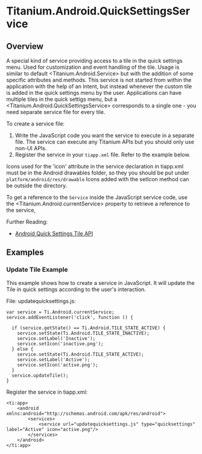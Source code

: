 # Titanium.Android.QuickSettingsService

<TypeHeader/>

## Overview

A special kind of service providing access to a tile in the quick settings menu. Used for customization
and event handling of the tile. Usage is similar to default <Titanium.Android.Service> but with the
addition of some specific attributes and methods. This service is not started from within the application
with the help of an Intent, but instead whenever the custom tile is added in the quick settings menu by the
user. Applications can have multiple tiles in the quick settigs menu, but a <Titanium.Android.QuickSettingsService>
corresponds to a single one - you need separate service file for every tile.

To create a service file:

  1. Write the JavaScript code you want the service to execute in a separate file.
     The service can execute any Titanium APIs but you should only use non-UI APIs.
  2. Register the service in your `tiapp.xml` file. Refer to the example below.

  Icons used for the 'icon' attribute in the service declaration in tiapp.xml must
  be in the Android drawables folder, so they you should be put under
  `platform/android/res/drawable`
  Icons added with the setIcon method can be outside the directory.

To get a reference to the `Service` inside the JavaScript service code, use the
<Titanium.Android.currentService> property to retrieve a reference to the service,

Further Reading:

  * [Android Quick Settings Tile API](https://developer.android.com/about/versions/nougat/android-7.0.html#tile_api)

## Examples

### Update Tile Example

This example shows how to create a service in JavaScript.
It will update the Tile in quick settings according to the
user's interaction.

File: updatequicksettings.js:

    var service = Ti.Android.currentService;
    service.addEventListener('click', function () {

      if (service.getState() == Ti.Android.TILE_STATE_ACTIVE) {
        service.setState(Ti.Android.TILE_STATE_INACTIVE);
        service.setLabel('Inactive');
        service.setIcon('inactive.png');
      } else {
        service.setState(Ti.Android.TILE_STATE_ACTIVE);
        service.setLabel('Active');
        service.setIcon('active.png');
      }
      service.updateTile();
    }

Register the service in tiapp.xml:

    <ti:app>
        <android xmlns:android="http://schemas.android.com/apk/res/android">
            <services>
                <service url="updatequicksettings.js" type="quicksettings" label="Active" icon="active.png"/>
            </services>
        </android>
    </ti:app>

<ApiDocs/>
